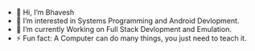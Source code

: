 - 👋 Hi, I’m Bhavesh
- 👀 I’m interested in Systems Programming and Android Devlopment.
- 🌱 I’m currently Working on Full Stack Devlopment and Emulation.
- ⚡ Fun fact: A Computer can do many things, you just need to teach it.

